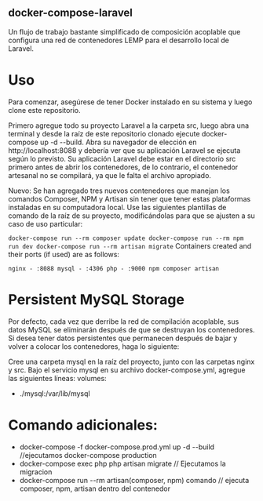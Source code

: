 ## docker-compose-laravel
Un flujo de trabajo bastante simplificado de composición acoplable que configura una red de contenedores LEMP para el desarrollo local de Laravel.

# Uso
Para comenzar, asegúrese de tener Docker instalado en su sistema y luego clone este repositorio.

Primero agregue todo su proyecto Laravel a la carpeta src, luego abra una terminal y desde la raíz de este repositorio clonado ejecute docker-compose up -d --build. Abra su navegador de elección en http://localhost:8088 y debería ver que su aplicación Laravel se ejecuta según lo previsto. Su aplicación Laravel debe estar en el directorio src primero antes de abrir los contenedores, de lo contrario, el contenedor artesanal no se compilará, ya que le falta el archivo apropiado.

Nuevo: Se han agregado tres nuevos contenedores que manejan los comandos Composer, NPM y Artisan sin tener que tener estas plataformas instaladas en su computadora local. Use las siguientes plantillas de comando de la raíz de su proyecto, modificándolas para que se ajusten a su caso de uso particular:

`
docker-compose run --rm composer update
docker-compose run --rm npm run dev
docker-compose run --rm artisan migrate
`
Containers created and their ports (if used) are as follows:

`
nginx - :8088
mysql - :4306
php - :9000
npm
composer
artisan
`
# Persistent MySQL Storage
Por defecto, cada vez que derribe la red de compilación acoplable, sus datos MySQL se eliminarán después de que se destruyan los contenedores. Si desea tener datos persistentes que permanecen después de bajar y volver a colocar los contenedores, haga lo siguiente:

Cree una carpeta mysql en la raíz del proyecto, junto con las carpetas nginx y src.
Bajo el servicio mysql en su archivo docker-compose.yml, agregue las siguientes líneas:
volumes:
  - ./mysql:/var/lib/mysql

# Comando adicionales:
- docker-compose -f docker-compose.prod.yml up -d --build  //ejecutamos docker-compose production
- docker-compose exec php php artisan migrate  // Ejecutamos la migracion
- docker-compose run --rm artisan(composer, npm) comando // ejecuta composer, npm, artisan dentro del contenedor